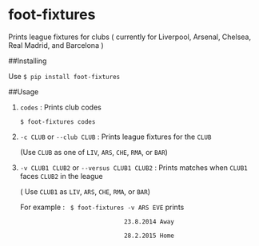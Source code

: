 foot-fixtures
=============

Prints league fixtures for clubs ( currently for Liverpool, Arsenal, Chelsea, Real Madrid, and Barcelona )

##Installing

Use ```$ pip install foot-fixtures```

##Usage

1. ```codes``` : Prints club codes
		
	 ```$ foot-fixtures codes```

2. ```-c CLUB``` or ```--club CLUB``` : Prints league fixtures for the ```CLUB```
	
	(Use ```CLUB``` as one of ```LIV```, ```ARS```, ```CHE```, ```RMA```, or  ```BAR```)

3. ```-v CLUB1 CLUB2``` or ```--versus CLUB1 CLUB2``` : Prints matches when ```CLUB1``` faces ```CLUB2``` in the league
	
	( Use ```CLUB1``` as  ```LIV```, ```ARS```, ```CHE```, ```RMA```, or  ```BAR```)

	
	For example : ``` $ foot-fixtures -v ARS EVE``` prints
	```--------------------------------------------------------------------------------
                                 23.8.2014 Away                                  

                                 28.2.2015 Home                                   
  

	
